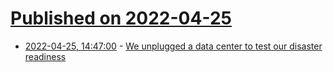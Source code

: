 # [Published on 2022-04-25](index.md)

* [2022-04-25, 14:47:00](https://news.ycombinator.com/item?id=31155625) - [We unplugged a data center to test our disaster readiness](https://dropbox.tech/infrastructure/disaster-readiness-test-failover-blackhole-sjc)
